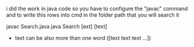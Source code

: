 i did the work in java code
so you have to configure the "javac" command 
and to write this rows into cmd in the folder path that you will search it


javac Search.java
java Search [ext] [text] 
* text can be also more than one word ([text text text ...])


